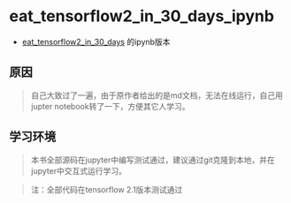 # eat_tensorflow2_in_30_days_ipynb
 * [eat_tensorflow2_in_30_days](https://github.com/lyhue1991/eat_tensorflow2_in_30_days) 的ipynb版本

## 原因
> 自己大致过了一遍，由于原作者给出的是md文档，无法在线运行，自己用jupter notebook转了一下，方便其它人学习。

## 学习环境

> 本书全部源码在jupyter中编写测试通过，建议通过git克隆到本地，并在jupyter中交互式运行学习。

> 注：全部代码在tensorflow 2.1版本测试通过
